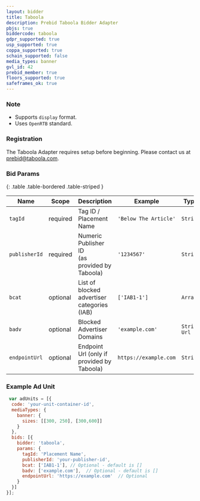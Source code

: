 ```yaml
---
layout: bidder
title: Taboola
description: Prebid Taboola Bidder Adapter
pbjs: true
biddercode: taboola
gdpr_supported: true
usp_supported: true
coppa_supported: true
schain_supported: false
media_types: banner
gvl_id: 42
prebid_member: true
floors_supported: true
safeframes_ok: true
---
```


### Note
- Supports `display` format.
- Uses `OpenRTB` standard.

### Registration

The Taboola Adapter requires setup before beginning. Please contact us at prebid@taboola.com.

### Bid Params

{: .table .table-bordered .table-striped }

| Name          | Scope    | Description                                             | Example                    | Type         |
|---------------|----------|---------------------------------------------------------|----------------------------|--------------|
| `tagId`       | required | Tag ID / Placement Name <br>                            | `'Below The Article'`      | `String`     |
| `publisherId` | required | Numeric Publisher ID <br>(as provided by Taboola)       | `'1234567'`                | `String`     |
| `bcat`        | optional | List of blocked advertiser categories (IAB)             | `['IAB1-1']`               | `Array`      |
| `badv`        | optional | Blocked Advertiser Domains                              | `'example.com'`            | `String Url` |
| `endpointUrl` | optional | Endpoint Url (only if provided by Taboola)              | `https://example.com`      | `String`     |


### Example Ad Unit
```javascript
 var adUnits = [{
  code: 'your-unit-container-id',
  mediaTypes: {
    banner: {
      sizes: [[300, 250], [300,600]]
    }
  },
  bids: [{
    bidder: 'taboola',
    params: {
      tagId: 'Placement Name',
      publisherId: 'your-publisher-id',
      bcat: ['IAB1-1'], // Optional - default is []
      badv: ['example.com'],  // Optional - default is []
      endpointUrl: 'https://example.com'  // Optional
    }
  }]
}];
```
